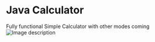 # Java Calculator

Fully functional Simple Calculator with other modes coming
![Image description](https://i.imgur.com/AOIkBKD.png)
